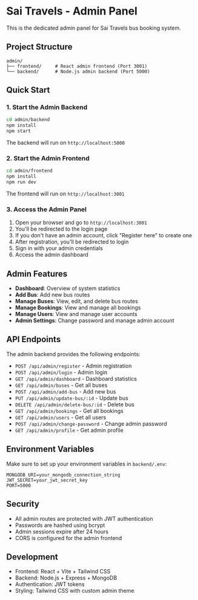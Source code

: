 # Sai Travels - Admin Panel

This is the dedicated admin panel for Sai Travels bus booking system.

## Project Structure

```
admin/
├── frontend/     # React admin frontend (Port 3001)
└── backend/      # Node.js admin backend (Port 5000)
```

## Quick Start

### 1. Start the Admin Backend

```bash
cd admin/backend
npm install
npm start
```

The backend will run on `http://localhost:5000`

### 2. Start the Admin Frontend

```bash
cd admin/frontend
npm install
npm run dev
```

The frontend will run on `http://localhost:3001`

### 3. Access the Admin Panel

1. Open your browser and go to `http://localhost:3001`
2. You'll be redirected to the login page
3. If you don't have an admin account, click "Register here" to create one
4. After registration, you'll be redirected to login
5. Sign in with your admin credentials
6. Access the admin dashboard

## Admin Features

- **Dashboard**: Overview of system statistics
- **Add Bus**: Add new bus routes
- **Manage Buses**: View, edit, and delete bus routes
- **Manage Bookings**: View and manage all bookings
- **Manage Users**: View and manage user accounts
- **Admin Settings**: Change password and manage admin account

## API Endpoints

The admin backend provides the following endpoints:

- `POST /api/admin/register` - Admin registration
- `POST /api/admin/login` - Admin login
- `GET /api/admin/dashboard` - Dashboard statistics
- `GET /api/admin/buses` - Get all buses
- `POST /api/admin/add-bus` - Add new bus
- `PUT /api/admin/update-bus/:id` - Update bus
- `DELETE /api/admin/delete-bus/:id` - Delete bus
- `GET /api/admin/bookings` - Get all bookings
- `GET /api/admin/users` - Get all users
- `POST /api/admin/change-password` - Change admin password
- `GET /api/admin/profile` - Get admin profile

## Environment Variables

Make sure to set up your environment variables in `backend/.env`:

```
MONGODB_URI=your_mongodb_connection_string
JWT_SECRET=your_jwt_secret_key
PORT=5000
```

## Security

- All admin routes are protected with JWT authentication
- Passwords are hashed using bcrypt
- Admin sessions expire after 24 hours
- CORS is configured for the admin frontend

## Development

- Frontend: React + Vite + Tailwind CSS
- Backend: Node.js + Express + MongoDB
- Authentication: JWT tokens
- Styling: Tailwind CSS with custom admin theme 